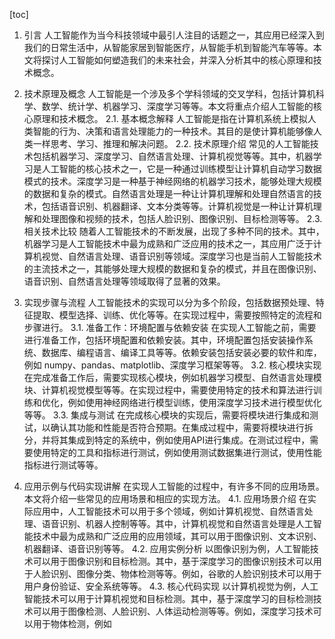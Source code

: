 
[toc]                    
                
                
1. 引言
    人工智能作为当今科技领域中最引人注目的话题之一，其应用已经深入到我们的日常生活中，从智能家居到智能医疗，从智能手机到智能汽车等等。本文将探讨人工智能如何塑造我们的未来社会，并深入分析其中的核心原理和技术概念。

2. 技术原理及概念
    人工智能是一个涉及多个学科领域的交叉学科，包括计算机科学、数学、统计学、机器学习、深度学习等等。本文将重点介绍人工智能的核心原理和技术概念。
    2.1. 基本概念解释
    人工智能是指在计算机系统上模拟人类智能的行为、决策和语言处理能力的一种技术。其目的是使计算机能够像人类一样思考、学习、推理和解决问题。
    2.2. 技术原理介绍
    常见的人工智能技术包括机器学习、深度学习、自然语言处理、计算机视觉等等。其中，机器学习是人工智能的核心技术之一，它是一种通过训练模型让计算机自动学习数据模式的技术。深度学习是一种基于神经网络的机器学习技术，能够处理大规模的数据和复杂的模式。自然语言处理是一种让计算机理解和处理自然语言的技术，包括语音识别、机器翻译、文本分类等等。计算机视觉是一种让计算机理解和处理图像和视频的技术，包括人脸识别、图像识别、目标检测等等。
    2.3. 相关技术比较
    随着人工智能技术的不断发展，出现了多种不同的技术。其中，机器学习是人工智能技术中最为成熟和广泛应用的技术之一，其应用广泛于计算机视觉、自然语言处理、语音识别等领域。深度学习也是当前人工智能技术的主流技术之一，其能够处理大规模的数据和复杂的模式，并且在图像识别、语音识别、自然语言处理等领域取得了显著的效果。

3. 实现步骤与流程
    人工智能技术的实现可以分为多个阶段，包括数据预处理、特征提取、模型选择、训练、优化等等。在实现过程中，需要按照特定的流程和步骤进行。
    3.1. 准备工作：环境配置与依赖安装
    在实现人工智能之前，需要进行准备工作，包括环境配置和依赖安装。其中，环境配置包括安装操作系统、数据库、编程语言、编译工具等等。依赖安装包括安装必要的软件和库，例如 numpy、pandas、matplotlib、深度学习框架等等。
    3.2. 核心模块实现
    在完成准备工作后，需要实现核心模块，例如机器学习模型、自然语言处理模块、计算机视觉模型等等。在实现过程中，需要使用特定的技术和算法进行训练和优化，例如使用神经网络进行模型训练，使用深度学习技术进行模型优化等等。
    3.3. 集成与测试
    在完成核心模块的实现后，需要将模块进行集成和测试，以确认其功能和性能是否符合预期。在集成过程中，需要将模块进行拆分，并将其集成到特定的系统中，例如使用API进行集成。在测试过程中，需要使用特定的工具和指标进行测试，例如使用测试数据集进行测试，使用性能指标进行测试等等。

4. 应用示例与代码实现讲解
    在实现人工智能的过程中，有许多不同的应用场景。本文将介绍一些常见的应用场景和相应的实现方法。
    4.1. 应用场景介绍
    在实际应用中，人工智能技术可以用于多个领域，例如计算机视觉、自然语言处理、语音识别、机器人控制等等。其中，计算机视觉和自然语言处理是人工智能技术中最为成熟和广泛应用的应用领域，其可以用于图像识别、文本识别、机器翻译、语音识别等等。
    4.2. 应用实例分析
    以图像识别为例，人工智能技术可以用于图像识别和目标检测。其中，基于深度学习的图像识别技术可以用于人脸识别、图像分类、物体检测等等。例如，谷歌的人脸识别技术可以用于用户身份验证、安全系统等等。
    4.3. 核心代码实现
    以计算机视觉为例，人工智能技术可以用于计算机视觉和目标检测。其中，基于深度学习的目标检测技术可以用于图像检测、人脸识别、人体运动检测等等。例如，深度学习技术可以用于物体检测，例如

